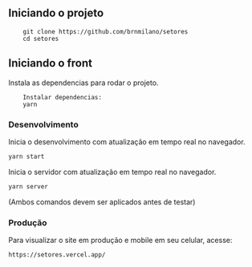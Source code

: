 ## Iniciando o projeto

```
    git clone https://github.com/brnmilano/setores
    cd setores
```

## Iniciando o front

Instala as dependencias para rodar o projeto.

```
    Instalar dependencias:
    yarn
```

### Desenvolvimento

Inicia o desenvolvimento com atualização em tempo real no navegador.

```sh
yarn start
```

Inicia o servidor com atualização em tempo real no navegador.

```sh
yarn server
```

(Ambos comandos devem ser aplicados antes de testar)

### Produção

Para visualizar o site em produção e mobile em seu celular, acesse:

```
https://setores.vercel.app/
```
